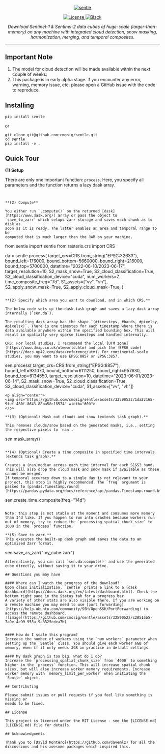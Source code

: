 <p align="center">
  <a href="https://github.com/cmosig/sentle/"><img src="https://github.com/cmosig/sentle/raw/main/docs/logo.png" alt="sentle"></a>
</p>

<p align="center">
<a href="https://opensource.org/licenses/MIT" target="_blank">
    <img src="https://img.shields.io/badge/License-MIT-blue.svg" alt="License">
</a>
<a href="https://peps.python.org/pep-0008/" target="_blank">
    <img src="https://img.shields.io/badge/code_style-pep8-blue" alt="Black">
</a>
</p>
<p align="center">
    <em>Download Sentinel-1 & Sentinel-2 data cubes of huge-scale (larger-than-memory) on any machine with integrated cloud
detection, snow masking, harmonization, merging, and temporal composites.</em>
</p>

---
 
## Important Note

1) The model for cloud detection will be made available within the next couple of weeks.
2) This package is in early alpha stage. If you encounter any error, warning, memory issue, etc. please open a GitHub issue with the code to reproduce.

## Installing

```
pip install sentle
```
or 
```
git clone git@github.com:cmosig/sentle.git
cd sentle
pip install -e .
```

## Quick Tour

**(1) Setup**

There are only one important function: `process`. Here, you specify all parameters and the function returns a lazy dask array.

```


**(2) Compute**

You either run `.compute()` on the returned [dask](https://www.dask.org/) array or pass the object to
`save_to_zarr` which setups zarr storage and saves each chunk as to disk as
soon as it is ready. The latter enables an area and temporal range to be
computed that is much larger than the RAM on your machine. 

```
from sentle import sentle
from rasterio.crs import CRS

da = sentle.process(
    target_crs=CRS.from_string("EPSG:32633"),
    bound_left=176000,
    bound_bottom=5660000,
    bound_right=216000,
    bound_top=5700000,
    datetime="2022-06-10/2023-06-17",
    target_resolution=10,
    S2_mask_snow=True,
    S2_cloud_classification=True,
    S2_cloud_classification_device="cuda",
    num_workers=7,
    time_composite_freq="7d",
    S1_assets=["vv", "vh"],
    S2_apply_snow_mask=True,
    S2_apply_cloud_mask=True,
)
```

**(2) Specify which area you want to download, and in which CRS.** 

The below code sets up the dask task graph and saves a lazy dask array internally (`sen.da`). 

The resulting dask array has the shape `(#timesteps, #bands, #pixelsy, #pixelsx)`. There is one timestep for each timestamp where there is data available anywhere within the specified bounding box. This will result in spatially very sparse timesteps and handled internally.

CRS: For local studies, I recommend the local [UTM zone](https://www.dmap.co.uk/utmworld.htm) and pick the [EPSG code](https://docs.up42.com/data/reference/utm). For continental-scale studies, you may want to use EPSG:8857 or EPSG:3857. 

```
sen.process(
    target_crs=CRS.from_string("EPSG:8857"),
    bound_left=931070,
    bound_bottom=6111250,
    bound_right=957630,
    bound_top=6134550,
    target_resolution=10,
    datetime="2023-06-01/2023-06-14",
    S2_mask_snow=True,
    S2_cloud_classification=True,
    S2_cloud_classification_device="cuda",
    S1_assets=["vv", "vh"])
```
<p align="center">
<img src="https://github.com/cmosig/sentle/assets/32590522/1da22165-9fef-480f-8643-88ba58c18574" width="600">
</p>

**(3) (Optional) Mask out clouds and snow (extends task graph).** 

This removes clouds/snow based on the generated masks, i.e., setting the respective pixels to `nan`.
```
sen.mask_array()
```

**(4) (Optional) Create a time composite in specified time intervals (extends task graph).** 

Creates a (nan)median across each time interval for each S1&S2 band. This will also drop the cloud mask and snow mask if available as these cannot be merged.
If temporal accuracy down to a single day is not relevant to your project, this step is highly recommended. The `freq` argument is passed to [pandas.Timestamp.round](https://pandas.pydata.org/docs/reference/api/pandas.Timestamp.round.html).
```
sen.create_time_composite(freq="14d")
```

Note: this step is not stable at the moment and consumes more memory than I'd like. If you happen to run into crashes because workers run out of memory, try to reduce the `processing_spatial_chunk_size` to 2000 in the `process` function.  

**(5) Save to zarr.**
This executes the built-up dask graph and saves the data to an optimized Zarr format.  
```
sen.save_as_zarr("my_cube.zarr")
```
Alternatively, you can call `sen.da.compute()` and use the generated cube directly, without saving it to your drive.

## Questions you may have

#### Where can I watch the progress of the download?
Upon class initialization, `sentle` prints a link to a [dask dashboard](https://docs.dask.org/en/latest/dashboard.html). Check the bottom right pane in the Status tab for a progress bar. 
A variety of other stats are also visible there. If you are working on a remote machine you may need to use [port forwarding](https://help.ubuntu.com/community/SSH/OpenSSH/PortForwarding) to access the remote dashboard.
![image](https://github.com/cmosig/sentle/assets/32590522/c20516b5-7a9e-4e99-953a-9c8325edea7b)


#### How do I scale this program?
Increase the number of workers using the `num_workers` parameter when setting up the `Sentle` class. You should give each worker 6GB of memory, even if it only needs 3GB in practise in default settings.

#### My dask graph is too big, what do I do?
Increase the `processing_spatial_chunk_size` from `4000` to something higher in the `process` function. This will increase spatial chunk sizes, but will also increase worker memory requirements. Increase worker memory with `memory_limit_per_worker` when initiating the `Sentle` object.

## Contributing

Please submit issues or pull requests if you feel like something is missing or
needs to be fixed. 

## License

This project is licensed under the MIT License - see the [LICENSE.md](LICENSE.md) file for details.

## Acknowledgments

Thank you to [David Montero](https://github.com/davemlz) for all the
discussions and his awesome packages which inspired this.
